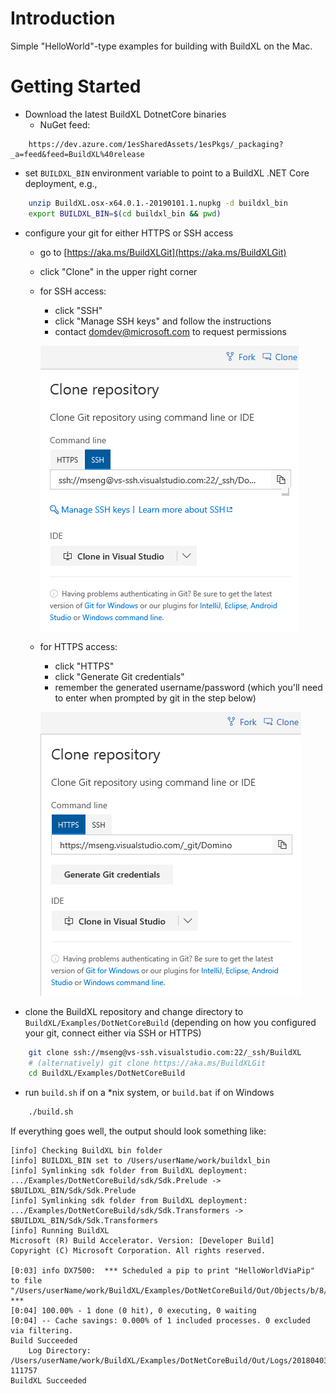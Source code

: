 # Introduction
Simple "HelloWorld"-type examples for building with BuildXL on the Mac.

# Getting Started
  * Download the latest BuildXL DotnetCore binaries
    * NuGet feed:
```
    https://dev.azure.com/1esSharedAssets/1esPkgs/_packaging?_a=feed&feed=BuildXL%40release
```
  * set `BUILDXL_BIN` environment variable to point to a BuildXL .NET Core deployment, e.g.,
```bash
    unzip BuildXL.osx-x64.0.1.-20190101.1.nupkg -d buildxl_bin
    export BUILDXL_BIN=$(cd buildxl_bin && pwd)
```
  * configure your git for either HTTPS or SSH access
    - go to [https://aka.ms/BuildXLGit](https://aka.ms/BuildXLGit)
    - click "Clone" in the upper right corner
    - for SSH access:
      - click "SSH"
      - click "Manage SSH keys" and follow the instructions
      - contact domdev@microsoft.com to request permissions

      ![Git SSH access](docs/git-ssh.png)
    - for HTTPS access:
      - click "HTTPS"
      - click "Generate Git credentials"
      - remember the generated username/password (which you'll need to enter when prompted by git in the step below)

      ![Git HTTPS access](docs/git-https.png)
  * clone the BuildXL repository and change directory to `BuildXL/Examples/DotNetCoreBuild`
    (depending on how you configured your git, connect either via SSH or HTTPS)
```bash
    git clone ssh://mseng@vs-ssh.visualstudio.com:22/_ssh/BuildXL
    # (alternatively) git clone https://aka.ms/BuildXLGit
    cd BuildXL/Examples/DotNetCoreBuild
```
  * run `build.sh` if on a *nix system, or `build.bat` if on Windows
```bash
    ./build.sh
```

If everything goes well, the output should look something like:
```
[info] Checking BuildXL bin folder
[info] BUILDXL_BIN set to /Users/userName/work/buildxl_bin
[info] Symlinking sdk folder from BuildXL deployment: .../Examples/DotNetCoreBuild/sdk/Sdk.Prelude -> $BUILDXL_BIN/Sdk/Sdk.Prelude
[info] Symlinking sdk folder from BuildXL deployment: .../Examples/DotNetCoreBuild/sdk/Sdk.Transformers -> $BUILDXL_BIN/Sdk/Sdk.Transformers
[info] Running BuildXL
Microsoft (R) Build Accelerator. Version: [Developer Build]
Copyright (C) Microsoft Corporation. All rights reserved.

[0:03] info DX7500:  *** Scheduled a pip to print "HelloWorldViaPip" to file "/Users/userName/work/BuildXL/Examples/DotNetCoreBuild/Out/Objects/b/8/c2m7gdjt6q5qo1nl1q08y7qp778ghh/cmd/stdout.txt" ***
[0:04] 100.00% - 1 done (0 hit), 0 executing, 0 waiting
[0:04] -- Cache savings: 0.000% of 1 included processes. 0 excluded via filtering.
Build Succeeded
    Log Directory: /Users/userName/work/BuildXL/Examples/DotNetCoreBuild/Out/Logs/20180403-111757
BuildXL Succeeded
```
